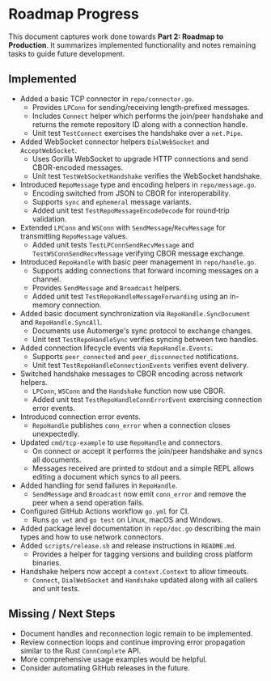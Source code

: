 # Roadmap Progress

This document captures work done towards **Part 2: Roadmap to Production**.
It summarizes implemented functionality and notes remaining tasks to guide
future development.

## Implemented

- Added a basic TCP connector in `repo/connector.go`.
  - Provides `LPConn` for sending/receiving length‑prefixed messages.
  - Includes `Connect` helper which performs the join/peer handshake and
    returns the remote repository ID along with a connection handle.
  - Unit test `TestConnect` exercises the handshake over a `net.Pipe`.
- Added WebSocket connector helpers `DialWebSocket` and `AcceptWebSocket`.
  - Uses Gorilla WebSocket to upgrade HTTP connections and send CBOR-encoded messages.
  - Unit test `TestWebSocketHandshake` verifies the WebSocket handshake.
- Introduced `RepoMessage` type and encoding helpers in `repo/message.go`.
  - Encoding switched from JSON to CBOR for interoperability.
  - Supports `sync` and `ephemeral` message variants.
  - Added unit test `TestRepoMessageEncodeDecode` for round‑trip validation.
- Extended `LPConn` and `WSConn` with `SendMessage`/`RecvMessage` for
  transmitting `RepoMessage` values.
  - Added unit tests `TestLPConnSendRecvMessage` and `TestWSConnSendRecvMessage`
    verifying CBOR message exchange.
- Introduced `RepoHandle` with basic peer management in `repo/handle.go`.
  - Supports adding connections that forward incoming messages on a channel.
  - Provides `SendMessage` and `Broadcast` helpers.
  - Added unit test `TestRepoHandleMessageForwarding` using an in-memory connection.
- Added basic document synchronization via `RepoHandle.SyncDocument` and
  `RepoHandle.SyncAll`.
  - Documents use Automerge's sync protocol to exchange changes.
  - Unit test `TestRepoHandleSync` verifies syncing between two handles.
- Added connection lifecycle events via `RepoHandle.Events`.
  - Supports `peer_connected` and `peer_disconnected` notifications.
  - Unit test `TestRepoHandleConnectionEvents` verifies event delivery.
- Switched handshake messages to CBOR encoding across network helpers.
  - `LPConn`, `WSConn` and the `Handshake` function now use CBOR.
  - Added unit test `TestRepoHandleConnErrorEvent` exercising connection error events.
- Introduced connection error events.
  - `RepoHandle` publishes `conn_error` when a connection closes unexpectedly.
- Updated `cmd/tcp-example` to use `RepoHandle` and connectors.
  - On connect or accept it performs the join/peer handshake and syncs all
    documents.
  - Messages received are printed to stdout and a simple REPL allows editing a
    document which syncs to all peers.
- Added handling for send failures in `RepoHandle`.
  - `SendMessage` and `Broadcast` now emit `conn_error` and remove the peer when
    a send operation fails.
- Configured GitHub Actions workflow `go.yml` for CI.
  - Runs `go vet` and `go test` on Linux, macOS and Windows.
- Added package level documentation in `repo/doc.go` describing the main types
  and how to use network connectors.
- Added `scripts/release.sh` and release instructions in `README.md`.
  - Provides a helper for tagging versions and building cross platform binaries.
- Handshake helpers now accept a `context.Context` to allow timeouts.
  - `Connect`, `DialWebSocket` and `Handshake` updated along with all callers
    and unit tests.

## Missing / Next Steps
- Document handles and reconnection logic remain to be implemented.
- Review connection loops and continue improving error propagation similar to the Rust `ConnComplete` API.
- More comprehensive usage examples would be helpful.
- Consider automating GitHub releases in the future.
